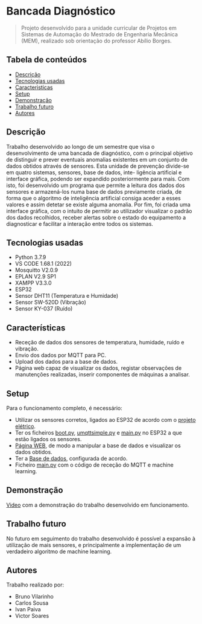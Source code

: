 # Bancada Diagnóstico
> Projeto desenvolvido para a unidade curricular de Projetos em Sistemas de Automação do Mestrado de Engenharia Mecânica (MEM), realizado sob orientação do professor Abílio Borges. 


## Tabela de conteúdos
* [Descrição](#Descrição)
* [Tecnologias usadas](#tecnologias-usadas)
* [Caracteristicas](#Caracteristicas)
* [Setup](#setup)
* [Demonstração](#demonstração)
* [Trabalho futuro](#Trabalho-futuro)
* [Autores](#autores)




## Descrição
Trabalho desenvolvido ao longo
de um semestre que visa o desenvolvimento de uma bancada de diagnóstico,
com o principal objetivo de distinguir e prever eventuais anomalias existentes em um conjunto de dados obtidos através de sensores. Esta unidade
de prevenção divide-se em quatro sistemas, sensores, base de dados, inte-
ligência artificial e interface gráfica, podendo ser expandido posteriormente
para mais. Com isto, foi desenvolvido um programa que permite a leitura
dos dados dos sensores e armazená-los numa base de dados previamente
criada, de forma que o algoritmo de inteligência artificial consiga aceder a
esses valores e assim detetar se existe alguma anomalia. Por fim, foi criada
uma interface gráfica, com o intuito de permitir ao utilizador visualizar o
padrão dos dados recolhidos, receber alertas sobre o estado do equipamento
a diagnosticar e facilitar a interação entre todos os sistemas.



## Tecnologias usadas
- Python 3.7.9
- VS CODE 1.68.1 (2022)
- Mosquitto V2.0.9
- EPLAN V2.9 SP1
- XAMPP V3.3.0
- ESP32
- Sensor DHT11 (Temperatura e Humidade)
- Sensor SW-520D (Vibração)
- Sensor KY-037 (Ruído)



## Características
- Receção de dados dos sensores de temperatura, humidade, ruído e vibração.
- Envio dos dados por MQTT para PC.
- Upload dos dados para a base de dados.
- Página web capaz de visualizar os dados, registar observações de manutenções realizadas, inserir componentes de máquinas a analisar.


## Setup
Para o funcionamento completo, é necessário:
- Utilizar os sensores corretos, ligados ao ESP32 de acordo com o [projeto elétrico](https://github.com/bvilarinho/PSA_Bancada/tree/main/Esquema%20Elétrico).
- Ter os ficheiros [boot.py](https://github.com/bvilarinho/PSA_Bancada/blob/main/ESP/boot.py), [umqttsimple.py](https://github.com/bvilarinho/PSA_Bancada/blob/main/ESP/umqttsimple.py) e [main.py](https://github.com/bvilarinho/PSA_Bancada/blob/main/ESP/main.py) no ESP32 a que estão ligados os sensores.
- [Página WEB](https://github.com/bvilarinho/PSA_Bancada/tree/main/WEB), de modo a manipular a base de dados e visualizar os dados obtidos.
- Ter a [Base de dados](https://github.com/bvilarinho/PSA_Bancada/tree/main/DataBase_PSA), configurada de acordo.
- Ficheiro [main.py](https://github.com/bvilarinho/PSA_Bancada/tree/main/PYTHON) com o código de receção do MQTT e machine learning.

## Demonstração
[Video](https://github.com/bvilarinho/PSA_Bancada/tree/main/Demonstração) com a demonstração do trabalho desenvolvido em funcionamento.


## Trabalho futuro
No futuro em seguimento do trabalho desenvolvido é possível a expansão à utilização de mais sensores, e principalmente a implementação de um verdadeiro algoritmo de machine learning.

## Autores
Trabalho realizado por:
- Bruno Vilarinho
- Carlos Sousa
- Ivan Paiva
- Victor Soares